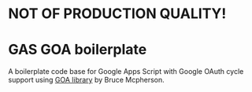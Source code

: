 # NOT OF PRODUCTION QUALITY!

# GAS GOA boilerplate
A boilerplate code base for
Google Apps Script with Google OAuth cycle support
using [GOA library](http://ramblings.mcpher.com/Home/excelquirks/goa)
by Bruce Mcpherson.

